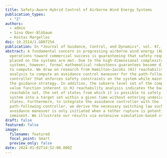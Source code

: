 ```yaml
---
title: Safety-Aware Hybrid Control of Airborne Wind Energy Systems
publication_types:
  - "2"
authors:
  - admin
  - Sina Ober-Blöbaum
  - Kostas Margellos
doi: 10.2514/1.G007254
publication: In *Journal of Guidance, Control, and Dynamics*, vol. 47, no. 2, pp. 326–338
abstract: A fundamental concern in progressing airborne wind energy (AWE)
  operations toward commercial success is guaranteeing that safety requirements
  placed on the systems are met. Due to the high-dimensional complexity of AWE
  systems, however, formal mathematical robustness guarantees become difficult
  to compute. We draw on research from Hamilton–Jacobi (HJ) reachability
  analysis to compute an avoidance control maneuver for the path-following
  controller that enforces safety constraints on the system while maintaining
  the guidance strategy. In addition, the subzero level set of the computed
  value function inherent in HJ reachability analysis indicates the backward
  reachable set, the set of states from which it is possible to safely drive the
  system into a target set within a given time without entering undesirable
  states. Furthermore, to integrate the avoidance controller with the
  path-following controller, we derive the necessary switching law such that the
  avoidance maneuver is only initiated when a tether rupture is potentially
  imminent. We illustrate our results via extensive simulation-based studies.
draft: false
featured: false
image:
  filename: featured
  focal_point: Smart
  preview_only: false
date: 2024-01-02T14:52:00.000Z
---
```

